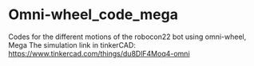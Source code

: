 # Omni-wheel_code_mega
Codes for the different motions of the robocon22 bot using omni-wheel, Mega 
The simulation link in tinkerCAD: https://www.tinkercad.com/things/du8DlF4Moq4-omni
